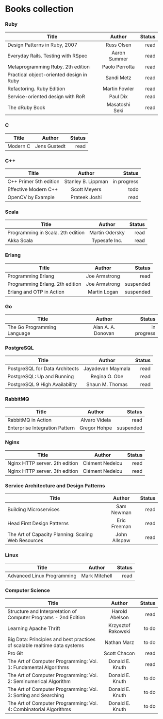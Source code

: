 # Books collection

### Ruby

| Title         | Author          | Status  |
| ------------- |:-------------:  | -----:|
| Design Patterns in Ruby, 2007      | Russ Olsen   | read |
| Everyday Rails. Testing with RSpec      | Aaron Summer        |   read |
| Metaprogramming Ruby. 2th edition | Paolo Perrotta        |    read |
| Practical object-oriented design in Ruby | Sandi Metz        |    read |
| Refactoring. Ruby Edition | Martin Fowler       |    read |
| Service-oriented design with RoR | Paul Dix       |    read |
| The dRuby Book | Masatoshi Seki       |    read |

### C

| Title         | Author          | Status  |
| ------------- |:-------------:  | -----:|
| Modern C       | Jens Gustedt   | read |

### C++

| Title         | Author          | Status  |
| ------------- |:-------------:  | -----:|
| C++ Primer 5th edition       | Stanley B. Lippman   | in progress |
| Effective Modern C++      | Scott Meyers        |   todo |
| OpenCV by Example      | Prateek Joshi        |   read |

### Scala

| Title         | Author          | Status  |
| ------------- |:-------------:  | -----:|
| Programming in Scala. 2th edition       | Martin Odersky   | read |
| Akka Scala       | Typesafe Inc.   | read |

### Erlang

| Title         | Author          | Status  |
| ------------- |:-------------:  | -----:|
| Programming Erlang       | Joe Armstrong   | read |
| Programming Erlang. 2th edition       | Joe Armstrong   | suspended |
| Erlang and OTP in Action       | Martin Logan   | suspended |

### Go

| Title         | Author          | Status  |
| ------------- |:-------------:  | -----:|
| The Go Programming Language       | Alan A. A. Donovan   | in progress |

### PostgreSQL

| Title         | Author          | Status  |
| ------------- |:-------------:  | -----:|
| PostgreSQL for Data Architects       | Jayadevan Maymala   | read |
| PostgreSQL: Up and Running       | Regina O. Obe   | read |
| PostgreSQL 9 High Availability        | Shaun M. Thomas   | read |

### RabbitMQ

| Title         | Author          | Status  |
| ------------- |:-------------:  | -----:|
| RabbitMQ in Action       | Alvaro Videla   | read |
| Enterprise Integration Pattern       | Gregor Hohpe   | suspended |

### Nginx

| Title         | Author          | Status  |
| ------------- |:-------------:  | -----:|
| Nginx HTTP server. 2th edition       | Clément Nedelcu   | read |
| Nginx HTTP server. 3th edition       | Clément Nedelcu   | read |

### Service Architecture and Design Patterns

| Title         | Author          | Status  |
| ------------- |:-------------:  | -----:|
| Building Microservices       | Sam Newman   | read |
| Head First Design Patterns       | Eric Freeman   | read |
| The Art of Capacity Planning: Scaling Web Resources       | John Allspaw   | read |

### Linux

| Title         | Author          | Status  |
| ------------- |:-------------:  | -----:|
| Advanced Linux Programming       | Mark Mitchell   | read |

### Computer Science

| Title         | Author          | Status  |
| ------------- |:-------------:  | -----:|
| Structure and Interpretation of Computer Programs - 2nd Edition       | Harold Abelson     | read |
| Learning Apache Thrift       | Krzysztof Rakowski   | to do |
| Big Data: Principles and best practices of scalable realtime data systems       | Nathan Marz    | to do |
| Pro Git       | Scott Chacon    | read |
| The Art of Computer Programming: Vol. 1: Fundamental Algorithms       | Donald E. Knuth     | read |
| The Art of Computer Programming: Vol. 2: Seminumerical Algorithm       | Donald E. Knuth     | to do |
| The Art of Computer Programming: Vol. 3: Sorting and Searching       | Donald E. Knuth     | to do |
| The Art of Computer Programming: Vol. 4: Combinatorial Algorithms       | Donald E. Knuth     | to do |
